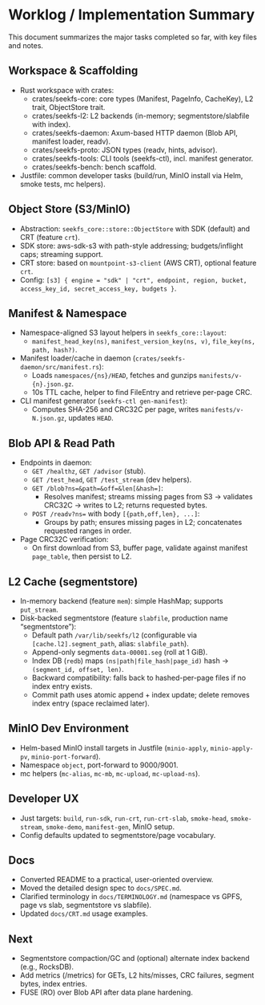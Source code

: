 # Worklog / Implementation Summary

This document summarizes the major tasks completed so far, with key files and notes.

## Workspace & Scaffolding
- Rust workspace with crates:
  - crates/seekfs-core: core types (Manifest, PageInfo, CacheKey), L2 trait, ObjectStore trait.
  - crates/seekfs-l2: L2 backends (in-memory; segmentstore/slabfile with index).
  - crates/seekfs-daemon: Axum-based HTTP daemon (Blob API, manifest loader, readv).
  - crates/seekfs-proto: JSON types (readv, hints, advisor).
  - crates/seekfs-tools: CLI tools (seekfs-ctl), incl. manifest generator.
  - crates/seekfs-bench: bench scaffold.
- Justfile: common developer tasks (build/run, MinIO install via Helm, smoke tests, mc helpers).

## Object Store (S3/MinIO)
- Abstraction: `seekfs_core::store::ObjectStore` with SDK (default) and CRT (feature `crt`).
- SDK store: aws-sdk-s3 with path-style addressing; budgets/inflight caps; streaming support.
- CRT store: based on `mountpoint-s3-client` (AWS CRT), optional feature `crt`.
- Config: `[s3] { engine = "sdk" | "crt", endpoint, region, bucket, access_key_id, secret_access_key, budgets }`.

## Manifest & Namespace
- Namespace-aligned S3 layout helpers in `seekfs_core::layout`:
  - `manifest_head_key(ns)`, `manifest_version_key(ns, v)`, `file_key(ns, path, hash?)`.
- Manifest loader/cache in daemon (`crates/seekfs-daemon/src/manifest.rs`):
  - Loads `namespaces/{ns}/HEAD`, fetches and gunzips `manifests/v-{n}.json.gz`.
  - 10s TTL cache, helper to find FileEntry and retrieve per-page CRC.
- CLI manifest generator (`seekfs-ctl gen-manifest`):
  - Computes SHA-256 and CRC32C per page, writes `manifests/v-N.json.gz`, updates `HEAD`.

## Blob API & Read Path
- Endpoints in daemon:
  - `GET /healthz`, `GET /advisor` (stub).
  - `GET /test_head`, `GET /test_stream` (dev helpers).
  - `GET /blob?ns=&path=&off=&len[&hash=]`:
    - Resolves manifest; streams missing pages from S3 → validates CRC32C → writes to L2; returns requested bytes.
  - `POST /readv?ns=` with body `[{path,off,len}, ...]`:
    - Groups by path; ensures missing pages in L2; concatenates requested ranges in order.
- Page CRC32C verification:
  - On first download from S3, buffer page, validate against manifest `page_table`, then persist to L2.

## L2 Cache (segmentstore)
- In-memory backend (feature `mem`): simple HashMap; supports `put_stream`.
- Disk-backed segmentstore (feature `slabfile`, production name “segmentstore”):
  - Default path `/var/lib/seekfs/l2` (configurable via `[cache.l2].segment_path`, alias: `slabfile_path`).
  - Append-only segments `data-00001.seg` (roll at 1 GiB).
  - Index DB (`redb`) maps `(ns|path|file_hash|page_id)` hash → `(segment_id, offset, len)`.
  - Backward compatibility: falls back to hashed-per-page files if no index entry exists.
  - Commit path uses atomic append + index update; delete removes index entry (space reclaimed later).

## MinIO Dev Environment
- Helm-based MinIO install targets in Justfile (`minio-apply`, `minio-apply-pv`, `minio-port-forward`).
- Namespace `object`, port-forward to 9000/9001.
- mc helpers (`mc-alias`, `mc-mb`, `mc-upload`, `mc-upload-ns`).

## Developer UX
- Just targets: `build`, `run-sdk`, `run-crt`, `run-crt-slab`, `smoke-head`, `smoke-stream`, `smoke-demo`, `manifest-gen`, MinIO setup.
- Config defaults updated to segmentstore/page vocabulary.

## Docs
- Converted README to a practical, user-oriented overview.
- Moved the detailed design spec to `docs/SPEC.md`.
- Clarified terminology in `docs/TERMINOLOGY.md` (namespace vs GPFS, page vs slab, segmentstore vs slabfile).
- Updated `docs/CRT.md` usage examples.

## Next
- Segmentstore compaction/GC and (optional) alternate index backend (e.g., RocksDB).
- Add metrics (/metrics) for GETs, L2 hits/misses, CRC failures, segment bytes, index entries.
- FUSE (RO) over Blob API after data plane hardening.

